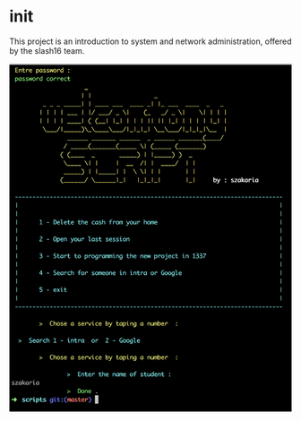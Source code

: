 # init

This project is an introduction to system and network administration, offered by the slash16 team.



![](https://raw.githubusercontent.com/Szakariia/init/master/img.png)
